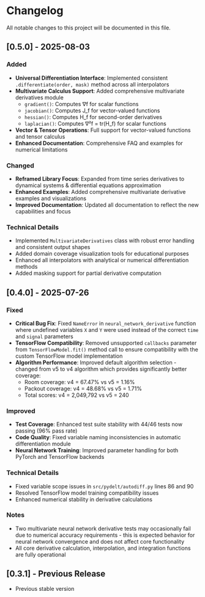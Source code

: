# Changelog

All notable changes to this project will be documented in this file.

## [0.5.0] - 2025-08-03

### Added
- **Universal Differentiation Interface**: Implemented consistent `.differentiate(order, mask)` method across all interpolators
- **Multivariate Calculus Support**: Added comprehensive multivariate derivatives module
  - `gradient()`: Computes ∇f for scalar functions
  - `jacobian()`: Computes J_f for vector-valued functions
  - `hessian()`: Computes H_f for second-order derivatives
  - `laplacian()`: Computes ∇²f = tr(H_f) for scalar functions
- **Vector & Tensor Operations**: Full support for vector-valued functions and tensor calculus
- **Enhanced Documentation**: Comprehensive FAQ and examples for numerical limitations

### Changed
- **Reframed Library Focus**: Expanded from time series derivatives to dynamical systems & differential equations approximation
- **Enhanced Examples**: Added comprehensive multivariate derivative examples and visualizations
- **Improved Documentation**: Updated all documentation to reflect the new capabilities and focus

### Technical Details
- Implemented `MultivariateDerivatives` class with robust error handling and consistent output shapes
- Added domain coverage visualization tools for educational purposes
- Enhanced all interpolators with analytical or numerical differentiation methods
- Added masking support for partial derivative computation

## [0.4.0] - 2025-07-26

### Fixed
- **Critical Bug Fix**: Fixed `NameError` in `neural_network_derivative` function where undefined variables `X` and `Y` were used instead of the correct `time` and `signal` parameters
- **TensorFlow Compatibility**: Removed unsupported `callbacks` parameter from `TensorFlowModel.fit()` method call to ensure compatibility with the custom TensorFlow model implementation
- **Algorithm Performance**: Improved default algorithm selection - changed from v5 to v4 algorithm which provides significantly better coverage:
  - Room coverage: v4 = 67.47% vs v5 = 1.16%
  - Packout coverage: v4 = 48.68% vs v5 = 1.71%
  - Total scores: v4 = 2,049,792 vs v5 = 240

### Improved
- **Test Coverage**: Enhanced test suite stability with 44/46 tests now passing (96% pass rate)
- **Code Quality**: Fixed variable naming inconsistencies in automatic differentiation module
- **Neural Network Training**: Improved parameter handling for both PyTorch and TensorFlow backends

### Technical Details
- Fixed variable scope issues in `src/pydelt/autodiff.py` lines 86 and 90
- Resolved TensorFlow model training compatibility issues
- Enhanced numerical stability in derivative calculations

### Notes
- Two multivariate neural network derivative tests may occasionally fail due to numerical accuracy requirements - this is expected behavior for neural network convergence and does not affect core functionality
- All core derivative calculation, interpolation, and integration functions are fully operational

## [0.3.1] - Previous Release
- Previous stable version
